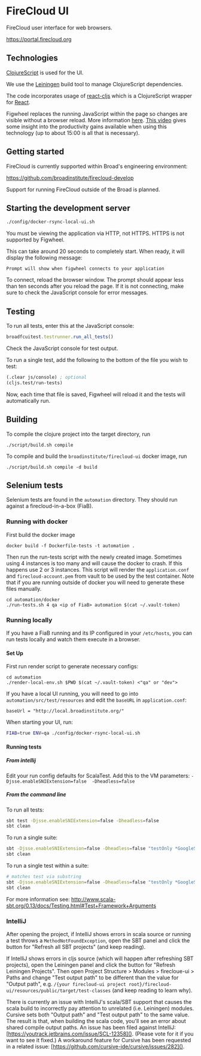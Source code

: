 # FireCloud UI

FireCloud user interface for web browsers.

https://portal.firecloud.org

## Technologies

[ClojureScript](https://github.com/clojure/clojurescript) is used for the UI.

We use the [Leiningen](http://leiningen.org/) build tool to manage ClojureScript dependencies.

The code incorporates usage of [react-cljs](https://github.com/dmohs/react-cljs) which is
a ClojureScript wrapper for [React](https://facebook.github.io/react/).

Figwheel replaces the running JavaScript within the page so changes are visible without a browser reload. More information [here](https://github.com/bhauman/lein-figwheel). [This video](https://www.youtube.com/watch?v=j-kj2qwJa_E) gives some insight into the productivity gains available when using this technology (up to about 15:00 is all that is necessary).

## Getting started

FireCloud is currently supported within Broad's engineering environment:

https://github.com/broadinstitute/firecloud-develop

Support for running FireCloud outside of the Broad is planned.

## Starting the development server

```bash
./config/docker-rsync-local-ui.sh
```

You must be viewing the application via HTTP, not HTTPS. HTTPS is not supported by Figwheel.

This can take around 20 seconds to completely start. When ready, it will display the following message:
```
Prompt will show when figwheel connects to your application
```

To connect, reload the browser window. The prompt should appear less than ten seconds after you reload the page. If it is not connecting, make sure to check the JavaScript console for error messages.

## Testing

To run all tests, enter this at the JavaScript console:

```javascript
broadfcuitest.testrunner.run_all_tests()
```

Check the JavaScript console for test output.

To run a single test, add the following to the bottom of the file you wish to test:

```clojure
(.clear js/console) ; optional
(cljs.test/run-tests)
```

Now, each time that file is saved, Figwheel will reload it and the tests will automatically run.

## Building

To compile the clojure project into the target directory, run 
```
./script/build.sh compile
```

To compile and build the `broadinstitute/firecloud-ui` docker image, run
```
./script/build.sh compile -d build
```

## Selenium tests

Selenium tests are found in the `automation` directory.  They should run against a firecloud-in-a-box (FiaB).

### Running with docker

First build the docker image
```
docker build -f Dockerfile-tests -t automation .
```

Then run the run-tests script with the newly created image. Sometimes using 4 instances is too many and will cause the docker to crash. If this happens use 2 or 3 instances. This script will render the `application.conf` and `firecloud-account.pem` from vault to be used by the test container.  Note that if you are running outside of docker you will need to generate these files manually.
```
cd automation/docker
./run-tests.sh 4 qa <ip of FiaB> automation $(cat ~/.vault-token)
```

### Running locally

If you have a FiaB running and its IP configured in your `/etc/hosts`, you can run tests locally and watch them execute in a browser.

#### Set Up

First run render script to generate necessary configs:
```
cd automation
./render-local-env.sh $PWD $(cat ~/.vault-token) <"qa" or "dev">
```


If you have a local UI running, you will need to go into `automation/src/test/resources` and edit the `baseURL` in `application.conf`:
```
baseUrl = "http://local.broadinstitute.org/"
```


When starting your UI, run:
```bash
FIAB=true ENV=qa ./config/docker-rsync-local-ui.sh
```


#### Running tests

##### From intellij

Edit your run config defaults for ScalaTest.
Add this to the VM parameters: `-Djsse.enableSNIExtension=false  -Dheadless=false`

##### From the command line

To run all tests:
```bash
sbt test -Djsse.enableSNIExtension=false -Dheadless=false
sbt clean
```

To run a single suite:
```bash
sbt -Djsse.enableSNIExtension=false -Dheadless=false "testOnly *GoogleSpec"
sbt clean
```

To run a single test within a suite:
```bash
# matches test via substring
sbt -Djsse.enableSNIExtension=false -Dheadless=false "testOnly *GoogleSpec -- -z \"have a search field\""
sbt clean
```

For more information see: http://www.scala-sbt.org/0.13/docs/Testing.html#Test+Framework+Arguments


### IntelliJ
After opening the project, if IntelliJ shows errors in scala source or running a test
throws a `MethodNotFoundException`, open the SBT panel and click the button for "Refresh
all SBT projects" (and keep reading).

If IntelliJ shows errors in cljs source (which will happen after refreshing SBT projects),
open the Leiningen panel and click the button for "Refresh Leiningen Projects". Then open
Project Structure > Modules > firecloue-ui > Paths and change "Test output path" to be
different than the value for "Output path", e.g.
`/{your firecloud-ui project root}/firecloud-ui/resources/public/target/test-classes`
(and keep reading to learn why).

There is currently an issue with IntelliJ's scala/SBT support that causes the scala build
to incorrectly pay attention to unrelated (i.e. Leiningen) modules. Cursive sets both
"Output path" and "Test output path" to the same value. The result is that, when building
the scala code, you'll see an error about shared compile output paths. An issue has been
filed against IntelliJ: [https://youtrack.jetbrains.com/issue/SCL-12358](). (Please vote for
it if you want to see it fixed.) A workaround feature for Cursive has been requested in a
related issue: [https://github.com/cursive-ide/cursive/issues/282]().
